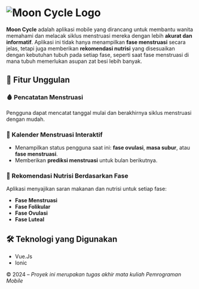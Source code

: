# ![Moon Cycle Logo](src/assets/images/logo%20with%20name.png) 

**Moon Cycle** adalah aplikasi mobile yang dirancang untuk membantu wanita memahami dan melacak siklus menstruasi mereka dengan lebih **akurat dan informatif**. Aplikasi ini tidak hanya menampilkan **fase menstruasi** secara jelas, tetapi juga memberikan **rekomendasi nutrisi** yang disesuaikan dengan kebutuhan tubuh pada setiap fase, seperti saat fase menstruasi di mana tubuh memerlukan asupan zat besi lebih banyak.

## 🌟 Fitur Unggulan

### 🩸 Pencatatan Menstruasi
Pengguna dapat mencatat tanggal mulai dan berakhirnya siklus menstruasi dengan mudah.

### 📆 Kalender Menstruasi Interaktif
- Menampilkan status pengguna saat ini: **fase ovulasi**, **masa subur**, atau **fase menstruasi**.
- Memberikan **prediksi menstruasi** untuk bulan berikutnya.

### 🥗 Rekomendasi Nutrisi Berdasarkan Fase
Aplikasi menyajikan saran makanan dan nutrisi untuk setiap fase:
- **Fase Menstruasi**
- **Fase Folikular**
- **Fase Ovulasi**
- **Fase Luteal**

## 🛠️ Teknologi yang Digunakan
- Vue.Js
- Ionic

© 2024 – *Proyek ini merupakan tugas akhir mata kuliah Pemrograman Mobile* 

